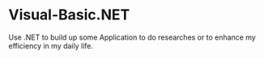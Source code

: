 # Visual-Basic.NET
Use .NET to build up some Application to do researches or to enhance my efficiency in my daily life.
